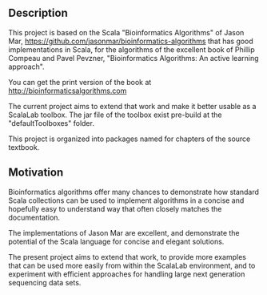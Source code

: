 ## Description

This project is based on the Scala "Bioinformatics Algorithms" of 
Jason Mar,
https://github.com/jasonmar/bioinformatics-algorithms
that has good implementations in Scala,
for the algorithms of the excellent book of Phillip Compeau and Pavel Pevzner,
"Bioinformatics Algorithms: An active learning approach".

You can get the print version of the book at http://bioinformaticsalgorithms.com


The current project aims to extend that work and make it better usable as a
ScalaLab toolbox. The jar file of the toolbox exist pre-build at the "defaultToolboxes" folder.

This project is organized into packages named for chapters of the source textbook.


## Motivation

Bioinformatics algorithms offer many chances to demonstrate 
how standard Scala collections can be used to implement algorithms 
in a concise and hopefully easy to understand way that often closely matches the documentation.

The implementations of Jason Mar are excellent,
and demonstrate the potential of the Scala language for  concise and elegant solutions.

The present project aims to extend that work,
to provide more examples that can be used more easily from within the ScalaLab environment, 
and to experiment with efficient approaches for handling large next generation 
sequencing data sets.
